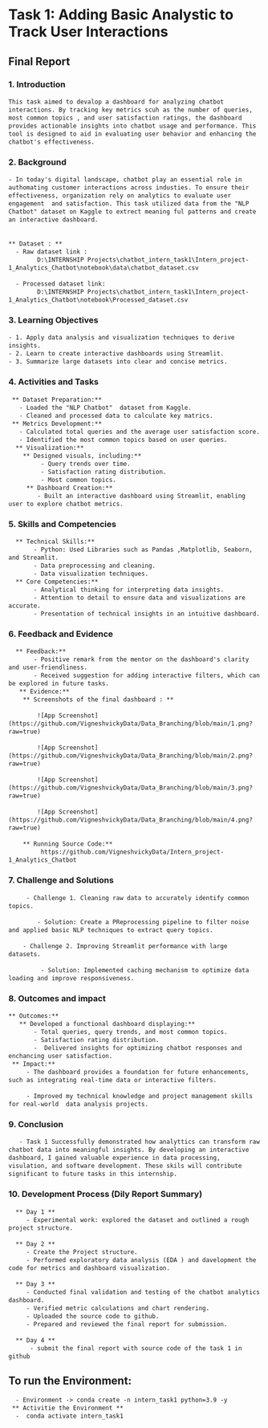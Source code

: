# Task 1: Adding Basic Analystic to Track User Interactions

## Final Report


### 1. Introduction 
    This task aimed to devalop a dashboard for analyzing chatbot interactions. By tracking key metrics scuh as the number of queries, most common topics , and user satisfaction ratings, the dashboard provides actionable insights into chatbot usage and performance. This tool is designed to aid in evaluating user behavior and enhancing the chatbot's effectiveness.

### 2. Background
    - In today's digital landscape, chatbot play an essential role in authomating customer interactions across industies. To ensure their effectiveness, organization rely on analytics to evaluate user engagement  and satisfaction. This task utilized data from the "NLP Chatbot" dataset on Kaggle to extrect meaning ful patterns and create an interactive dashboard.


    ** Dataset : **
      - Raw dataset link : 
            D:\INTERNSHIP Projects\chatbot_intern_task1\Intern_project-1_Analytics_Chatbot\notebook\data\chatbot_dataset.csv

      - Processed dataset link:
            D:\INTERNSHIP Projects\chatbot_intern_task1\Intern_project-1_Analytics_Chatbot\notebook\Processed_dataset.csv

### 3. Learning Objectives
    - 1. Apply data analysis and visualization techniques to derive insights.
    - 2. Learn to create interactive dashboards using Streamlit.
    - 3. Summarize large datasets into clear and concise metrics.

### 4. Activities and Tasks
     ** Dataset Preparation:**
       - Loaded the "NLP Chatbot"  dataset from Kaggle. 
       - Cleaned and processed data to calculate key matrics.
     ** Metrics Development:**
       - Calculated total queries and the average user satisfaction score.
       - Identified the most common topics based on user queries.
      ** Visualization:**
        ** Designed visuals, including:**
             - Query trends over time.
             - Satisfaction rating distribution.
             - Most common topics.
         ** Dashboard Creation:**
            - Built an interactive dashboard using Streamlit, enabling user to explore chatbot metrics.

### 5. Skills and Competencies
      ** Technical Skills:**
           - Python: Used Libraries such as Pandas ,Matplotlib, Seaborn, and Streamlit.
           - Data preprocessing and cleaning.
           - Data visualization techniques.
      ** Core Competencies:**
           - Analytical thinking for interpreting data insights.
           - Attention to detail to ensure data and visualizations are accurate.
           - Presentation of technical insights in an intuitive dashboard.

### 6. Feedback and Evidence
      ** Feedback:**
           - Positive remark from the mentor on the dashboard's clarity and user-friendliness.
           - Received suggestion for adding interactive filters, which can be explored in future tasks.
       ** Evidence:**
        ** Screenshots of the final dashboard : **

            ![App Screenshot](https://github.com/VigneshvickyData/Data_Branching/blob/main/1.png?raw=true)

            ![App Screenshot](https://github.com/VigneshvickyData/Data_Branching/blob/main/2.png?raw=true)

            ![App Screenshot](https://github.com/VigneshvickyData/Data_Branching/blob/main/3.png?raw=true)

            ![App Screenshot](https://github.com/VigneshvickyData/Data_Branching/blob/main/4.png?raw=true)

        ** Running Source Code:**
             https://github.com/VigneshvickyData/Intern_project-1_Analytics_Chatbot

### 7. Challenge and Solutions 
         - Challenge 1. Cleaning raw data to accurately identify common topics.

            - Solution: Create a PReprocessing pipeline to filter noise and applied basic NLP techniques to extract query topics.

        - Challenge 2. Improving Streamlit performance with large datasets.

             - Solution: Implemented caching mechanism to optimize data loading and improve responsiveness.

### 8. Outcomes and impact 
    ** Outcomes:**
       ** Developed a functional dashboard displaying:**
           - Total queries, query trends, and most common topics.
           - Satisfaction rating distribution.
           -  Delivered insights for optimizing chatbot responses and enchancing user satisfaction.
     ** Impact:**
         - The dashboard provides a foundation for future enhancements, such as integrating real-time data or interactive filters.

         - Improved my technical knowledge and project management skills for real-world  data analysis projects.          

### 9. Conclusion
       - Task 1 Successfully demonstrated how analyttics can transform raw chatbot data into meaningful insights. By developing an interactive dashboard, I gained valuable experience in data processing, visulation, and software development. These skils will contribute significant to future tasks in this internship.

### 10. Development Process (Dily Report Summary)
      ** Day 1 **
         - Experimental work: explored the dataset and outlined a rough project structure.

      ** Day 2 **
         - Create the Project structure.
         - Performed exploratory data analysis (EDA ) and davelopment the code for metrics and dashboard visualization.

      ** Day 3 **
         - Conducted final validation and testing of the chatbot analytics dashboard.
         - Verified metric calculations and chart rendering.
         - Uploaded the source code to github.
         - Prepared and reviewed the final report for submission.

      ** Day 4 ** 
          - submit the final report with source code of the task 1 in github        

## To run the Environment:
      - Environment -> conda create -n intern_task1 python=3.9 -y
     ** Activitie the Environment **
      -  conda activate intern_task1